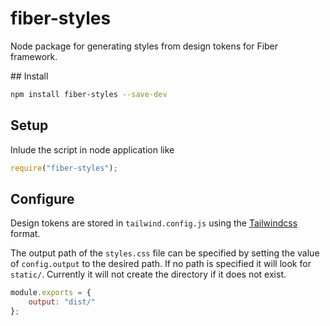 # fiber-styles

Node package for generating styles from design tokens for Fiber framework.

## Install

```bash
npm install fiber-styles --save-dev
```

## Setup

Inlude the script in node application like

```js
require("fiber-styles");
```

## Configure

Design tokens are stored in `tailwind.config.js` using the [Tailwindcss](https://tailwindcss.com/docs/configuration) format.

The output path of the `styles.css` file can be specified by setting the value of `config.output` to the desired path. If no path is specified it will look for `static/`. Currently it will not create the directory if it does not exist.

```js
module.exports = {
	output: "dist/"
};
```

